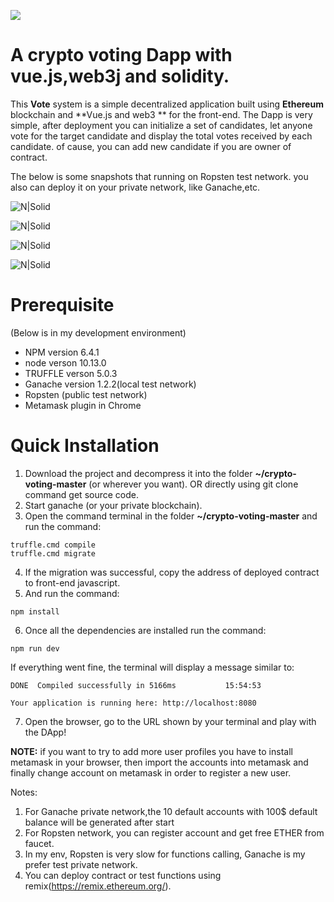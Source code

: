 [![][ButlerImage]][website] 


# A crypto voting Dapp with vue.js,web3j and solidity.

This **Vote** system is a simple decentralized application built using **Ethereum** blockchain and **Vue.js and web3 ** for the front-end. The Dapp is very simple, after deployment you can initialize a set of candidates, let anyone vote for the target candidate and display the total votes received by each candidate. of cause, you can add new candidate if you are owner of contract.

The below is some snapshots that running on Ropsten test network. you also can deploy it on your private network, like Ganache,etc.

![N|Solid](https://github.com/weixuan2008/crypto-voting-master/blob/master/static/images/contract.PNG)

![N|Solid](https://github.com/weixuan2008/crypto-voting-master/blob/master/static/images/Summary.PNG)

![N|Solid](https://github.com/weixuan2008/crypto-voting-master/blob/master/static/images/vote-2.PNG)

![N|Solid](https://github.com/weixuan2008/crypto-voting-master/blob/master/static/images/vote-3.PNG)


# Prerequisite 
(Below is in my development environment)
- NPM version 6.4.1
- node verson 10.13.0
- TRUFFLE verson 5.0.3
- Ganache version 1.2.2(local test network)
- Ropsten (public test network)
- Metamask plugin in Chrome

# Quick Installation
1) Download the project and decompress it into the folder **~/crypto-voting-master** (or wherever you want). OR directly using git clone command get source code.
2) Start ganache (or your private blockchain).
3) Open the command terminal in the folder **~/crypto-voting-master** and run the command:
```
truffle.cmd compile
truffle.cmd migrate
```
4) If the migration was successful, copy the address of deployed contract to front-end javascript.
5) And run the command:
```
npm install
```
6) Once all the dependencies are installed run the command:
```
npm run dev
```
If everything went fine, the terminal will display a message similar to:
```
DONE  Compiled successfully in 5166ms           15:54:53

Your application is running here: http://localhost:8080
```
7) Open the browser, go to the URL shown by your terminal and play with the DApp!

**NOTE:** if you want to try to add more user profiles you have to install metamask in your browser, then import the accounts into metamask and finally change account on metamask in order to register a new user.


Notes: 
   1. For Ganache private network,the 10 default accounts with 100$ default balance will be generated after start
   2. For Ropsten network, you can register account and get free ETHER from faucet.
   3. In my env, Ropsten is very slow for functions calling, Ganache is my prefer test private network.
   5. You can deploy contract or test functions using remix(https://remix.ethereum.org/).



[ButlerImage]: https://github.com/weixuan2008/crypto-voting-master/blob/master/static/images/logo.png
[website]: https://github.com/weixuan2008/crypto-voting-master
